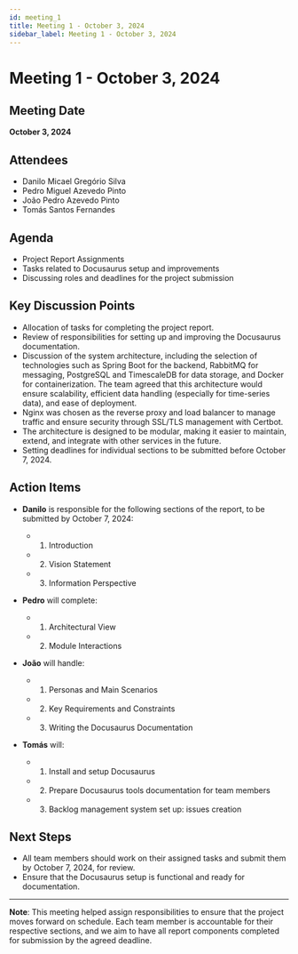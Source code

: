 ```yaml
---
id: meeting_1
title: Meeting 1 - October 3, 2024
sidebar_label: Meeting 1 - October 3, 2024
---
```


# Meeting 1 - October 3, 2024

## Meeting Date
**October 3, 2024**

## Attendees
- Danilo Micael Gregório Silva
- Pedro Miguel Azevedo Pinto
- João Pedro Azevedo Pinto
- Tomás Santos Fernandes

## Agenda
- Project Report Assignments
- Tasks related to Docusaurus setup and improvements
- Discussing roles and deadlines for the project submission

## Key Discussion Points
- Allocation of tasks for completing the project report.
- Review of responsibilities for setting up and improving the Docusaurus documentation.
- Discussion of the system architecture, including the selection of technologies such as Spring Boot for the backend, RabbitMQ for messaging, PostgreSQL and TimescaleDB for data storage, and Docker for containerization. The team agreed that this architecture would ensure scalability, efficient data handling (especially for time-series data), and ease of deployment. 
- Nginx was chosen as the reverse proxy and load balancer to manage traffic and ensure security through SSL/TLS management with Certbot. 
- The architecture is designed to be modular, making it easier to maintain, extend, and integrate with other services in the future.
- Setting deadlines for individual sections to be submitted before October 7, 2024.


## Action Items
- **Danilo** is responsible for the following sections of the report, to be submitted by October 7, 2024:
  - 1) Introduction
  - 2) Vision Statement
  - 3) Information Perspective

- **Pedro** will complete:
  - 1) Architectural View
  - 2) Module Interactions

- **João** will handle:
  - 1) Personas and Main Scenarios
  - 2) Key Requirements and Constraints
  - 3) Writing the Docusaurus Documentation

- **Tomás** will:
  - 1) Install and setup Docusaurus
  - 2) Prepare Docusaurus tools documentation for team members
  - 3) Backlog management system set up: issues creation

## Next Steps
- All team members should work on their assigned tasks and submit them by October 7, 2024, for review.
- Ensure that the Docusaurus setup is functional and ready for documentation.

---

**Note**: This meeting helped assign responsibilities to ensure that the project moves forward on schedule. Each team member is accountable for their respective sections, and we aim to have all report components completed for submission by the agreed deadline.

